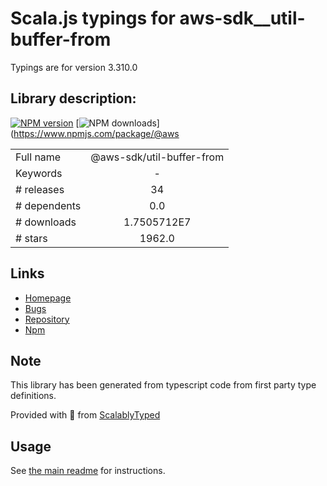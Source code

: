
# Scala.js typings for aws-sdk__util-buffer-from

Typings are for version 3.310.0

## Library description:
[![NPM version](https://img.shields.io/npm/v/@aws-sdk/util-buffer-from/latest.svg)](https://www.npmjs.com/package/@aws-sdk/util-buffer-from) [![NPM downloads](https://img.shields.io/npm/dm/@aws-sdk/util-buffer-from.svg)](https://www.npmjs.com/package/@aws

|                    |                 |
| ------------------ | :-------------: |
| Full name          | @aws-sdk/util-buffer-from |
| Keywords           | - |
| # releases         | 34 |
| # dependents       | 0.0 |
| # downloads        | 1.7505712E7 |
| # stars            | 1962.0 |

## Links
- [Homepage](https://github.com/aws/aws-sdk-js-v3/tree/main/packages/util-buffer-from)
- [Bugs](https://github.com/aws/aws-sdk-js-v3/issues)
- [Repository](https://github.com/aws/aws-sdk-js-v3)
- [Npm](https://www.npmjs.com/package/%40aws-sdk%2Futil-buffer-from)
    


## Note
This library has been generated from typescript code from first party type definitions.

Provided with :purple_heart: from [ScalablyTyped](https://github.com/oyvindberg/ScalablyTyped)

## Usage
See [the main readme](../../readme.md) for instructions.


